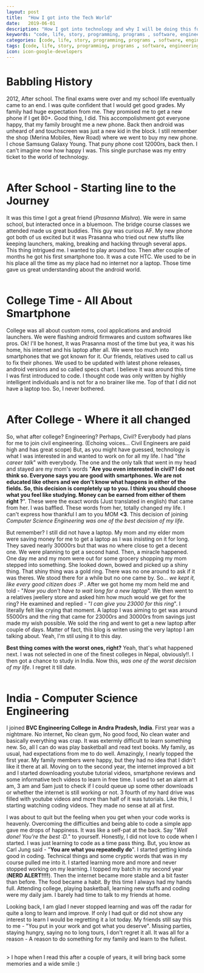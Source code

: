 ```yaml
---
layout: post
title:  "How I got into the Tech World"
date:   2019-06-01
description: "How I got into technology and why I will be doing this for my life"
keywords: "code, life, story, programming, programs , software, engineering"
categories: [code, life, story, programming, programs , software, engineering]
tags: [code, life, story, programming, programs , software, engineering]
icon: icon-google-developers
---
```


# **Babbling History**

2012, After school. The final exams were over and my school life eventually came to an end. I was quite confident that I would get good grades. My family had huge expectation from me. They promised me to get a new phone if I get 80+. Good thing, I did. This accompolishment got everyone happy, that my family brought me a new phone. Back then android was unheard of and touchscreen was just a new kid in the block. I still remember the shop (Merina Mobiles, New Road) where we went to buy my new phone. I chose Samsung Galaxy Young. That puny phone cost 12000rs, back then. I can't imagine now how happy I was. This single purchase was my entry ticket to the world of technology.  <br><br>

# **After School - Starting line to the Journey**

It was this time I got a great friend (_Prasanna Mishra_). We were in same school, but interacted once in a bluemoon. The bridge course classes we attended made us great buddies. This guy was curious AF. My new phone got both of us excited but it was Prasanna who tried out new stuffs like keeping launchers, making, breaking and hacking through several apps. This thing intrigued me. I wanted to play around too. Then after couple of months he got his first smartphone too. It was a cute HTC. We used to be in his place all the time as my place had no internet nor a laptop. Those time gave us great understanding about the android world.    <br><br>

# **College Time - All About Smartphone**

College was all about custom roms, cool applications and android launchers. We were flashing android firmwares and custom softwares like pros. Ok! I'll be honest, It was Prasanna most of the time but yea, it was his home, his internet and his laptop after all. We were too much into smartphones that we got known for it. Our friends, relatives used to call us to fix their phones. We used to be updated with latest phone releases, android versions and so called specs chart. I believe it was around this time I was first introduced to code. I thought code was only written by highly intelligent individuals and is not for a no brainer like me. Top of that I did not have a laptop too. So, I never bothered. <br><br>

# **After College - Where it all changed**

So, what after college? Engineering? Perhaps, Civil? Everybody had plans for me to join civil engineering. (Echoing voices... Civil Engineers are paid high and has great scope) But, as you might have guessed, technology is what I was interested in and wanted to work on for all my life. I had "_the career talk_" with everybody. The one and the only talk that went in my head and stayed are my mom's words "**Are you even interested in civil? I do not think so. Everyone says you are good with smartphones. We are not educated like others and we don't know what happens in either of the fields. So, this decision is completely up to you. I think you should choose what you feel like studying. Money can be earned from either of them right ?**". These were the exact words (Just translated in english) that came from her. I was baffled. These words from her, totally changed my life. I can't express how thankful I am to you MOM __<3__. This decision of joining _Computer Science Engineering was one of the best decision of my life_. 

But remember? I still did not have a laptop. My mom and my elder mom were saving money for me to get a laptop as I was insisting on it for long. They saved nearly 30000rs but that was no where close to get a decent one. We were planning to get a second hand. Then, a miracle happened. One day me and my mom were out for some grocery shopping my mom stepped into something. She looked down, bowed and picked up a shiny thing. That shiny thing was a gold ring. There was no one around to ask if it was theres. We stood there for a while but no one came by. So... _we kept it, like every good citizen does :P_ . After we got home my mom held me and told - "_Now you don't have to wait long for a new laptop_". We then went to a relatives jwellery store and asked him how much would we get for the ring? He examined and replied - "_I can give you 23000 for this ring_". I literally felt like crying that moment. A laptop I was aiming to get was around 55000rs and the ring that came for 23000rs and 30000rs from savings just made my wish possible. We sold the ring and went to get a new laptop after couple of days. Matter of fact, this blog is writen using the very laptop I am talking about. Yeah, I'm stil using it to this day.

__Best thing comes with the worst ones, right?__ Yeah, that's what happened next. I was not selected in one of the finest colleges in Nepal, obviously!!. I then got a chance to study in India. Now this, _was one of the worst decision of my life_. I regret it till date.
<br><br>

# **India - Computer Science Engineering**

I joined __BVC Engineering College in Andra Pradesh, India__. First year was a nightmare. No internet, No clean gym, No good food, No clean water and basically everything was crap. It was extermly difficult to learn something new. So, all I can do was play basketball and read text books. My family, as usual, had expectations from me to do well. Amazingly, I nearly topped the first year. My family members were happy, but they had no idea that I didn't like it there at all. Moving on to the second year, the internet improved a bit and I started downloading youtube tutorial videos, smartphone reviews and some informative tech videos to learn in free time. I used to set an alarm at 1 am, 3 am and 5am just to check if I could queue up some other downloads or whether the internet is still working or not. 3 fourth of my hard drive was filled with youtube videos and more than half of it was tutorials. Like this, I starting watching coding videos. They made no sense at all at first. 

I was about to quit but the feeling when you get when your code works is heavenly. Overcoming the difficulties and being able to code a simple app gave me drops of happiness. It was like a self-pat at the back. Say "_Well done! You're the best :D._" to yourself. Honestly, I did not love to code when I started. I was just learning to code as a time pass thing. But, you know as Carl Jung said - "__You are what you repeatedly do__". I started getting kinda good in coding. Technical things and some cryptic words that was in my course pulled me into it. I started learning more and more and never stopped working on my learning. I topped my batch in my second year (__NERD ALERT!!!!__). Then the internet became more stable and a bit faster than before. The food became a habit. By this time I always had my hands full. Attending college, playing basketball, learning new stuffs and coding were my daily jam. I barely had time to talk to my friends at home. 

Looking back, I am glad I never stopped learning and was off the radar for quite a long to learn and improve. If only I had quit or did not show any interest to learn I would be regretting it a lot today. My friends still say this to me - "You put in your work and got what you deserve". Missing parties, staying hungry, saying no to long tours, I don't regret it all. It was all for a reason - A reason to do something for my family and learn to the fullest. 


<br>
> I hope when I read this after a couple of years, it will bring back some memories and a wide smile :)

